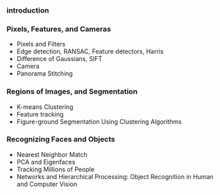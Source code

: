 ### introduction

### Pixels, Features, and Cameras
* Pixels and Filters  
* Edge detection, RANSAC, Feature detectors, Harris
* Difference of Gaussians, SIFT
* Camera
* Panorama Stitching

### Regions of Images, and Segmentation
* K-means Clustering
* Feature tracking
* Figure-ground Segmentation Using Clustering Algorithms

### Recognizing Faces and Objects
* Nearest Neighbor Match
* PCA and Eigenfaces
* Tracking Millions of People
* Networks and Hierarchical Processing: Object Recognition in Human and Computer Vision
